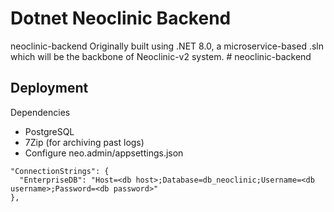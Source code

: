 
# Dotnet Neoclinic Backend

neoclinic-backend Originally built using .NET 8.0, a microservice-based .sln which will be the backbone of Neoclinic-v2 system. # neoclinic-backend


## Deployment

Dependencies

- PostgreSQL
- 7Zip (for archiving past logs)
- Configure neo.admin/appsettings.json
```
"ConnectionStrings": {
  "EnterpriseDB": "Host=<db host>;Database=db_neoclinic;Username=<db username>;Password=<db password>"
},
```